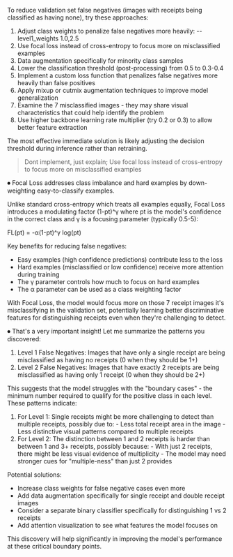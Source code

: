 To reduce validation set false negatives (images with receipts being classified as having none), try these
  approaches:

  1. Adjust class weights to penalize false negatives more heavily:
  --level1_weights 1.0,2.5
  2. Use focal loss instead of cross-entropy to focus more on misclassified examples
  3. Data augmentation specifically for minority class samples
  4. Lower the classification threshold (post-processing) from 0.5 to 0.3-0.4
  5. Implement a custom loss function that penalizes false negatives more heavily than false positives
  6. Apply mixup or cutmix augmentation techniques to improve model generalization
  7. Examine the 7 misclassified images - they may share visual characteristics that could help identify the
  problem
  8. Use higher backbone learning rate multiplier (try 0.2 or 0.3) to allow better feature extraction

  The most effective immediate solution is likely adjusting the decision threshold during inference rather than
  retraining.

> Dont implement, just explain;
  Use focal loss instead of cross-entropy to focus more on misclassified examples

⏺ Focal Loss addresses class imbalance and hard examples by down-weighting easy-to-classify examples.

  Unlike standard cross-entropy which treats all examples equally, Focal Loss introduces a modulating factor
  (1-pt)^γ where pt is the model's confidence in the correct class and γ is a focusing parameter (typically
  0.5-5):

  FL(pt) = -α(1-pt)^γ log(pt)

  Key benefits for reducing false negatives:
  - Easy examples (high confidence predictions) contribute less to the loss
  - Hard examples (misclassified or low confidence) receive more attention during training
  - The γ parameter controls how much to focus on hard examples
  - The α parameter can be used as a class weighting factor

  With Focal Loss, the model would focus more on those 7 receipt images it's misclassifying in the validation
  set, potentially learning better discriminative features for distinguishing receipts even when they're
  challenging to detect.

  ⏺ That's a very important insight! Let me summarize the patterns you discovered:

  1. Level 1 False Negatives: Images that have only a single receipt are being misclassified as having no
  receipts (0 when they should be 1+)
  2. Level 2 False Negatives: Images that have exactly 2 receipts are being misclassified as having only 1
  receipt (0 when they should be 2+)

  This suggests that the model struggles with the "boundary cases" - the minimum number required to qualify for
  the positive class in each level. These patterns indicate:

  1. For Level 1: Single receipts might be more challenging to detect than multiple receipts, possibly due to:
    - Less total receipt area in the image
    - Less distinctive visual patterns compared to multiple receipts
  2. For Level 2: The distinction between 1 and 2 receipts is harder than between 1 and 3+ receipts, possibly
  because:
    - With just 2 receipts, there might be less visual evidence of multiplicity
    - The model may need stronger cues for "multiple-ness" than just 2 provides

  Potential solutions:
  - Increase class weights for false negative cases even more
  - Add data augmentation specifically for single receipt and double receipt images
  - Consider a separate binary classifier specifically for distinguishing 1 vs 2 receipts
  - Add attention visualization to see what features the model focuses on

  This discovery will help significantly in improving the model's performance at these critical boundary points.